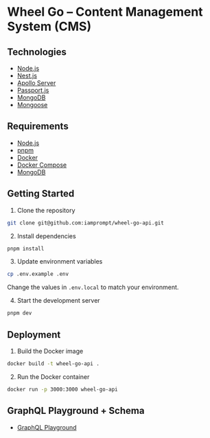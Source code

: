# Wheel Go – Content Management System (CMS)

## Technologies

- [Node.js](https://nodejs.org/en/)
- [Nest.js](https://nestjs.com/)
- [Apollo Server](https://www.apollographql.com/docs/apollo-server/)
- [Passport.js](http://www.passportjs.org/)
- [MongoDB](https://www.mongodb.com/)
- [Mongoose](https://mongoosejs.com/)

## Requirements

- [Node.js](https://nodejs.org/en/)
- [pnpm](https://pnpm.io/)
- [Docker](https://www.docker.com/)
- [Docker Compose](https://docs.docker.com/compose/)
- [MongoDB](https://www.mongodb.com/)

## Getting Started

1. Clone the repository

```bash
git clone git@github.com:iamprompt/wheel-go-api.git
```

2. Install dependencies

```bash
pnpm install
```

3. Update environment variables

```bash
cp .env.example .env
```

Change the values in `.env.local` to match your environment.

4. Start the development server

```bash
pnpm dev
```

## Deployment

1. Build the Docker image

```bash
docker build -t wheel-go-api .
```

2. Run the Docker container

```bash
docker run -p 3000:3000 wheel-go-api
```

## GraphQL Playground + Schema

- [GraphQL Playground](https://api.wheelgo.iamprompt.me/graphql)
